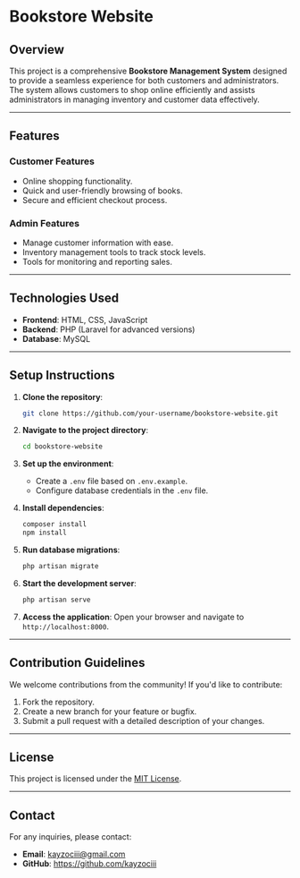 # Bookstore Website

## Overview
This project is a comprehensive **Bookstore Management System** designed to provide a seamless experience for both customers and administrators. The system allows customers to shop online efficiently and assists administrators in managing inventory and customer data effectively.

---

## Features
### Customer Features
- Online shopping functionality.
- Quick and user-friendly browsing of books.
- Secure and efficient checkout process.

### Admin Features
- Manage customer information with ease.
- Inventory management tools to track stock levels.
- Tools for monitoring and reporting sales.

---

## Technologies Used
- **Frontend**: HTML, CSS, JavaScript
- **Backend**: PHP (Laravel for advanced versions)
- **Database**: MySQL

---

## Setup Instructions
1. **Clone the repository**:
   ```bash
   git clone https://github.com/your-username/bookstore-website.git
   ```

2. **Navigate to the project directory**:
   ```bash
   cd bookstore-website
   ```

3. **Set up the environment**:
   - Create a `.env` file based on `.env.example`.
   - Configure database credentials in the `.env` file.

4. **Install dependencies**:
   ```bash
   composer install
   npm install
   ```

5. **Run database migrations**:
   ```bash
   php artisan migrate
   ```

6. **Start the development server**:
   ```bash
   php artisan serve
   ```

7. **Access the application**:
   Open your browser and navigate to `http://localhost:8000`.

---

## Contribution Guidelines
We welcome contributions from the community! If you'd like to contribute:
1. Fork the repository.
2. Create a new branch for your feature or bugfix.
3. Submit a pull request with a detailed description of your changes.

---

## License
This project is licensed under the [MIT License](LICENSE).

---

## Contact
For any inquiries, please contact:
- **Email**: kayzociii@gmail.com
- **GitHub**: https://github.com/kayzociii



